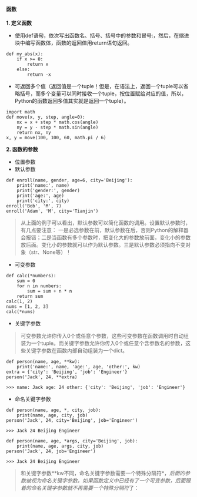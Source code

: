 #### 函数
**1. 定义函数**
- 使用def语句，依次写出函数名、括号、括号中的参数和冒号:，然后，在缩进块中编写函数体，函数的返回值用return语句返回。
```
def my_abs(x):
    if x >= 0:
        return x
    else:
        return -x
```
- 可返回多个值（返回值是一个tuple！但是，在语法上，返回一个tuple可以省略括号，而多个变量可以同时接收一个tuple，按位置赋给对应的值，所以，Python的函数返回多值其实就是返回一个tuple）。
```
import math
def move(x, y, step, angle=0):
    nx = x + step * math.cos(angle)
    ny = y - step * math.sin(angle)
    return nx, ny
x, y = move(100, 100, 60, math.pi / 6)
```
**2. 函数的参数**
- 位置参数
- 默认参数
```
def enroll(name, gender, age=6, city='Beijing'):
    print('name:', name)
    print('gender:', gender)
    print('age:', age)
    print('city:', city)
enroll('Bob', 'M', 7)
enroll('Adam', 'M', city='Tianjin')
```
> 从上面的例子可以看出，默认参数可以简化函数的调用。设置默认参数时，有几点要注意：
一是必选参数在前，默认参数在后，否则Python的解释器会报错；二是当函数有多个参数时，把变化大的参数放前面，变化小的参数放后面。变化小的参数就可以作为默认参数。三是默认参数必须指向不变对象（str、None等）！
- 可变参数
```
def calc(*numbers):
    sum = 0
    for n in numbers:
        sum = sum + n * n
    return sum
calc(1, 2)
nums = [1, 2, 3]
calc(*nums)
```
- 关键字参数
> 可变参数允许你传入0个或任意个参数，这些可变参数在函数调用时自动组装为一个tuple。而关键字参数允许你传入0个或任意个含参数名的参数，这些关键字参数在函数内部自动组装为一个dict。
```
def person(name, age, **kw):
    print('name:', name, 'age:', age, 'other:', kw)
extra = {'city': 'Beijing', 'job': 'Engineer'}
person('Jack', 24, **extra)

>>> name: Jack age: 24 other: {'city': 'Beijing', 'job': 'Engineer'}
```
- 命名关键字参数
```
def person(name, age, *, city, job):
    print(name, age, city, job)
person('Jack', 24, city='Beijing', job='Engineer')

>>> Jack 24 Beijing Engineer

def person(name, age, *args, city='Beijing', job):
    print(name, age, args, city, job)
person('Jack', 24, job='Engineer')

>>> Jack 24 Beijing Engineer
```
> 和关键字参数**kw不同，命名关键字参数需要一个特殊分隔符*，*后面的参数被视为命名关键字参数。如果函数定义中已经有了一个可变参数，后面跟着的命名关键字参数就不再需要一个特殊分隔符*了：







